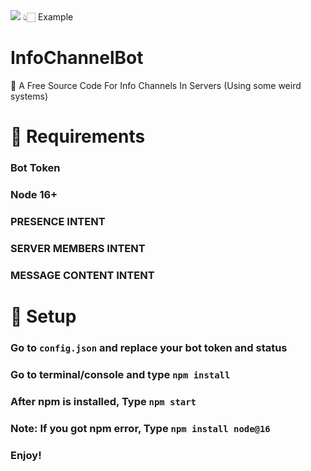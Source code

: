 <img src="https://cdn.discordapp.com/attachments/1070673897126637609/1074718214287798332/image.png">
👆🏻 Example

# InfoChannelBot
🤖 A Free Source Code For Info Channels In Servers (Using some weird systems) 

# 🚧 Requirements
### Bot Token
### Node 16+
### PRESENCE INTENT
### SERVER MEMBERS INTENT
### MESSAGE CONTENT INTENT

# 🚁 Setup
### Go to ```config.json``` and replace your bot token and status
### Go to terminal/console and type ```npm install```
### After npm is installed, Type ```npm start```
### Note: If you got npm error, Type ```npm install node@16```

### Enjoy!

